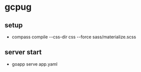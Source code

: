 # gcpug

## setup

* compass compile --css-dir css --force sass/materialize.scss

## server start

* goapp serve app.yaml